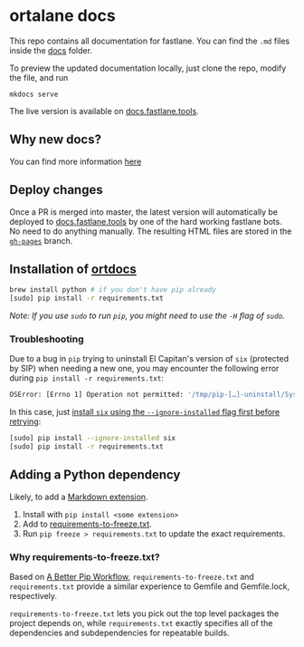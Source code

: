 # ortalane docs

This repo contains all documentation for fastlane. You can find the `.md` files inside the [docs](docs) folder.

To preview the updated documentation locally, just clone the repo, modify the file, and run

```
mkdocs serve
```

The live version is available on [docs.fastlane.tools](https://docs.fastlane.tools).

## Why new docs?

You can find more information [here](https://github.com/fastlane/docs/issues/5)

## Deploy changes

Once a PR is merged into master, the latest version will automatically be deployed to [docs.fastlane.tools](https://docs.fastlane.tools) by one of the hard working fastlane bots. No need to do anything manually. The resulting HTML files are stored in the [`gh-pages`](https://github.com/fastlane/docs/tree/gh-pages) branch.

## Installation of [ortdocs](http://www.mkdocs.org/)

```sh
brew install python # if you don't have pip already
[sudo] pip install -r requirements.txt
```

_Note: If you use `sudo` to run `pip`, you might need to use the `-H` flag of `sudo`._

### Troubleshooting

Due to a bug in `pip` trying to uninstall El Capitan's version of `six` (protected by SIP) when needing a new one, you may encounter the following error during `pip install -r requirements.txt`:

```sh
OSError: [Errno 1] Operation not permitted: '/tmp/pip-[…]-uninstall/System/Library/Frameworks/Python.framework/Versions/2.7/Extras/lib/python/six-1.4.1-py2.7.egg-info'
```

In this case, just [install `six` using the `--ignore-installed` flag first before retrying](https://github.com/pypa/pip/issues/3165#issuecomment-146666737):

```sh
[sudo] pip install --ignore-installed six
[sudo] pip install -r requirements.txt
```


## Adding a Python dependency

Likely, to add a [Markdown extension](https://pythonhosted.org/Markdown/extensions/).

1. Install with `pip install <some extension>`
2. Add <some extension> to [requirements-to-freeze.txt](requirements-to-freeze.txt).
3. Run `pip freeze > requirements.txt` to update the exact requirements.

### Why requirements-to-freeze.txt?

Based on [A Better Pip Workflow](http://www.kennethreitz.org/essays/a-better-pip-workflow),
`requirements-to-freeze.txt` and `requirements.txt` provide a similar experience
to Gemfile and Gemfile.lock, respectively.

`requirements-to-freeze.txt` lets you pick out the top level packages the
project depends on, while `requirements.txt` exactly specifies all of the
dependencies and subdependencies for repeatable builds.
